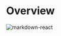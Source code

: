 # Overview
![markdown-react](https://github.com/user-attachments/assets/2aee9ee0-3213-4e7e-9598-98a0edd8b531)
